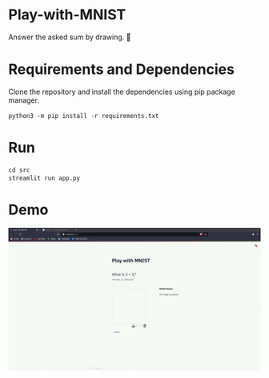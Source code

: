 # Play-with-MNIST
Answer the asked sum by drawing. :art:

# Requirements and Dependencies
Clone the repository and install the dependencies using pip package manager.
```
python3 -m pip install -r requirements.txt
```

# Run
```
cd src
streamlit run app.py
```

# Demo

![](demo.gif)
